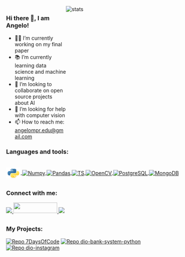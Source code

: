 <img align="right" alt="stats" src="https://github-readme-stats-git-masterrstaa-rickstaa.vercel.app/api/top-langs/?username=Angelo-Magno&layout=compact&show_icons=true&theme=nightowl&locale=en&count_private=true&langs_count=8" width="340" height="340" />

### Hi there 👋, I am Angelo!

- 👨‍💻 I’m currently working on my final paper
- 📚 I’m currently learning data science and machine learning
- 👯 I’m looking to collaborate on open source projects about AI
- 🤔 I’m looking for help with computer vision
- 📫 How to reach me: angelompr.edu@gmail.com


### Languages and tools:
<div style="display: inline_block"><br>
  <a href="https://docs.python.org/3/" target="_blank">
    <img align="center" alt="Python" height="30" width="40" src="https://raw.githubusercontent.com/devicons/devicon/master/icons/python/python-original.svg">
  </a> 
  <a href="https://numpy.org/doc/stable/user/index.html" target="_blank">
    <img align="center" alt="Numpy" height="30" width="40" src="https://cdn.jsdelivr.net/gh/devicons/devicon/icons/numpy/numpy-original.svg">
  </a> 
  <a href="https://pandas.pydata.org/docs/user_guide/index.html" target="_blank">
    <img align="center" alt="Pandas" height="30" width="40" src="https://cdn.jsdelivr.net/gh/devicons/devicon/icons/pandas/pandas-original-wordmark.svg">
  </a> 
  <a href="https://www.tensorflow.org/tutorials" target="_blank">
    <img align="center" alt="TS" height="30" width="40" src="https://cdn.jsdelivr.net/gh/devicons/devicon/icons/tensorflow/tensorflow-original.svg">
  </a>
  <a href="https://docs.opencv.org/4.x/d9/df8/tutorial_root.html" target="_blank">
    <img align="center" alt="OpenCV" height="30" width="40" src="https://cdn.jsdelivr.net/gh/devicons/devicon/icons/opencv/opencv-original.svg">
  </a>
  <a href="https://www.postgresqltutorial.com/" target="_blank">
    <img align="center" alt="PostgreSQL" height="30" width="40" src="https://cdn.jsdelivr.net/gh/devicons/devicon/icons/postgresql/postgresql-original.svg">
  </a>
  <a href="https://www.mongodb.com/docs/manual/" target="_blank">
    <img align="center" alt="MongoDB" height="30" width="40" src="https://cdn.jsdelivr.net/gh/devicons/devicon/icons/mongodb/mongodb-plain-wordmark.svg">
  </a>
</div>

##

### Connect with me: 
<div> 
  <a href="https://www.linkedin.com/in/angelo-magno-12b25a71/" target="_blank">
    <img src="https://img.shields.io/badge/-LinkedIn-%230077B5?style=for-the-badge&logo=linkedin&logoColor=white" target="_blank">
  </a>
  <a href="https://www.beecrowd.com.br/judge/pt/profile/518775" target="_blank">
    <img height="29" width="120" src="https://beecrowd.io/wp-content/uploads/2021/08/beecrowd__roxoHorClean-small-PNG-1.png" target="_blank">
  </a>
  <a href="https://pt.duolingo.com/profile/angelo697515" target="_blank">
    <img src="https://img.shields.io/badge/Duolingo-58CC02?style=for-the-badge&logo=Duolingo&logoColor=white" target="_blank">
  </a>  
</div>

##

### My Projects:
[![Repo 7DaysOfCode](https://github-readme-stats.vercel.app/api/pin/?username=Angelo-Magno&repo=7DaysOfCode&bg_icons=true&theme=nightowl)](https://github.com/Angelo-Magno/7DaysOfCode)
[![Repo dio-bank-system-python](https://github-readme-stats.vercel.app/api/pin/?username=Angelo-Magno&repo=dio-bank-system-python&bg_icons=true&theme=nightowl)](https://github.com/Angelo-Magno/dio-bank-system-python)
[![Repo dio-instagram](https://github-readme-stats.vercel.app/api/pin/?username=Angelo-Magno&repo=dio-instagram&bg_icons=true&theme=nightowl)](https://github.com/Angelo-Magno/dio-instagram)
  
